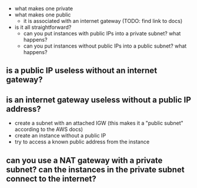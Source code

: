 - what makes one private
- what makes one public
    - it is associated with an internet gateway (TODO: find link to docs)
- is it all straightforward?
    - can you put instances with public IPs into a private subnet? what happens?
    - can you put instances without public IPs into a public subnet? what happens?

## is a public IP useless without an internet gateway?

## is an internet gateway useless without a public IP address?
- create a subnet with an attached IGW (this makes it a "public subnet" according to the AWS docs)
- create an instance without a public IP
- try to access a known public address from the instance

## can you use a NAT gateway with a private subnet? can the instances in the private subnet connect to the internet?